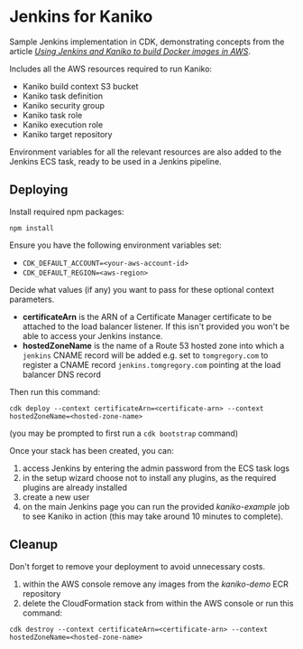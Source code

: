 # Jenkins for Kaniko

Sample Jenkins implementation in CDK, demonstrating concepts from the article *[Using Jenkins and Kaniko to build Docker images in AWS](https://tomgregory.com/using-jenkins-and-kaniko-to-build-docker-images-in-aws/)*.

Includes all the AWS resources required to run Kaniko:

* Kaniko build context S3 bucket
* Kaniko task definition
* Kaniko security group
* Kaniko task role
* Kaniko execution role
* Kaniko target repository

Environment variables for all the relevant resources are also added to the Jenkins ECS task, ready to be
used in a Jenkins pipeline.

## Deploying

Install required npm packages:

`npm install`

Ensure you have the following environment variables set:
* `CDK_DEFAULT_ACCOUNT=<your-aws-account-id>`
* `CDK_DEFAULT_REGION=<aws-region>`

Decide what values (if any) you want to pass for these optional context parameters.

* **certificateArn** is the ARN of a Certificate Manager certificate to be attached to the load balancer listener.
  If this isn't provided you won't be able to access your Jenkins instance.
* **hostedZoneName** is the name of a Route 53 hosted zone into which a `jenkins` CNAME record will be added e.g. set
  to `tomgregory.com` to register a CNAME record `jenkins.tomgregory.com` pointing at the load balancer DNS record

Then run this command:

`cdk deploy --context certificateArn=<certificate-arn> --context hostedZoneName=<hosted-zone-name>`

(you may be prompted to first run a `cdk bootstrap` command)

Once your stack has been created, you can:

1. access Jenkins by entering the admin password from the ECS task logs
1. in the setup wizard choose not to install any plugins, as the required plugins are already installed 
1. create a new user
1. on the main Jenkins page you can run the provided *kaniko-example* job to see Kaniko in action 
   (this may take around 10 minutes to complete).

## Cleanup

Don't forget to remove your deployment to avoid unnecessary costs. 

1. within the AWS console remove any images from the *kaniko-demo* ECR repository 
1. delete the CloudFormation stack from within the AWS console or run this command:

`cdk destroy --context certificateArn=<certificate-arn> --context hostedZoneName=<hosted-zone-name>`
